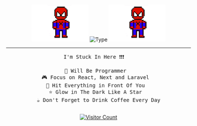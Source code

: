 <div align="center">

  <img src="https://github.com/akmaldarrya/akmaldarrya/blob/main/spiderman.gif" height="100" />
  <img src="https://readme-typing-svg.demolab.com?font=Fira+Code&weight=600&size=27&pause=1000&color=DE1002&width=435&lines=Hi%2C+I'm+Akmal+Darrya+Fawwaz+!!" alt="Type" />
  <img src="https://github.com/akmaldarrya/akmaldarrya/blob/main/spiderman.gif" height="100" />

  <hr />

  <pre>
I'm Stuck In Here ❗❗❗   

👾 Will Be Programmer  
🎮 Focus on React, Next and Laravel  
🥊 Hit Everything in Front Of You  
⭐ Glow in The Dark Like A Star  
☕ Don't Forget to Drink Coffee Every Day
  </pre>

<div align="center">
  <a href="https://visitcount.itsvg.in">
    <img src="https://visitcount.itsvg.in/api?id=akmaldarrya&icon=0&color=0" alt="Visitor Count"/> 

    
  </a>
</div>
</div>
